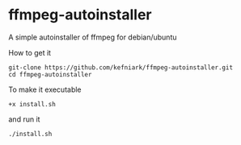 ffmpeg-autoinstaller
====================

A simple autoinstaller of ffmpeg for debian/ubuntu

How to get it

    git-clone https://github.com/kefniark/ffmpeg-autoinstaller.git
    cd ffmpeg-autoinstaller

To make it executable

    +x install.sh

and run it

    ./install.sh


